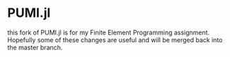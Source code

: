 # PUMI.jl
this fork of PUMI.jl is for my Finite Element Programming assignment.  Hopefully
some of these changes are useful and will be merged back into the master branch.

